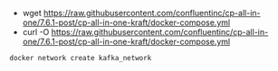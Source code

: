 - wget https://raw.githubusercontent.com/confluentinc/cp-all-in-one/7.6.1-post/cp-all-in-one-kraft/docker-compose.yml
- curl -O https://raw.githubusercontent.com/confluentinc/cp-all-in-one/7.6.1-post/cp-all-in-one-kraft/docker-compose.yml


```
docker network create kafka_network

```